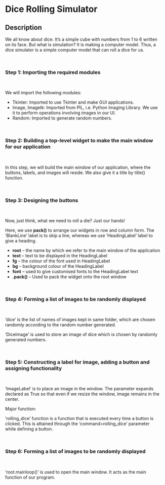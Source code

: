 # Dice Rolling Simulator

## Description
We all know about dice. It’s a simple cube with numbers from 1 to 6 written on its face. But what is simulation? It is making a computer model. Thus, a dice simulator is a simple computer model that can roll a dice for us.

</br>

### Step 1: Importing the required modules
</br>

We will import the following modules:
- Tkinter: Imported to use Tkinter and make GUI applications.
- Image, Imagetk: Imported from PIL, i.e. Python Imaging Library. We use it to perform operations involving images in our UI.
- Random: Imported to generate random numbers.

</br>

### Step 2: Building a top-level widget to make the main window for our application
</br>

In this step, we will build the main window of our application, where the buttons, labels, and images will reside. We also give it a title by title() function.

</br>

### Step 3: Designing the buttons
</br>

Now, just think, what we need to roll a die? Just our hands!

Here, we use **pack()** to arrange our widgets in row and column form. The ‘BlankLine’ label is to skip a line, whereas we use ‘HeadingLabel’ label to give a heading.

- **root** – the name by which we refer to the main window of the application
- **text** – text to be displayed in the HeadingLabel
- **fg** – the colour of the font used in HeadingLabel
- **bg** – background colour of the HeadingLabel
- **font** – used to give customised fonts to the HeadingLabel text
- **.pack()** – Used to pack the widget onto the root window

</br>

### Step 4: Forming a list of images to be randomly displayed
</br>

‘dice’ is the list of names of images kept in same folder, which are chosen randomly according to the random number generated.
</br>

‘DiceImage’ is used to store an image of dice which is chosen by randomly generated numbers.

</br>

### Step 5: Constructing a label for image, adding a button and assigning functionality
</br>

‘ImageLabel’ is to place an image in the window. The parameter expands declared as True so that even if we resize the window, image remains in the center.
</br>

Major function:

‘rolling_dice’ function is a function that is executed every time a button is clicked. This is attained through the ‘command=rolling_dice’ parameter while defining a button.

</br>

### Step 6: Forming a list of images to be randomly displayed
</br>

‘root.mainloop()’ is used to open the main window. It acts as the main function of our program.